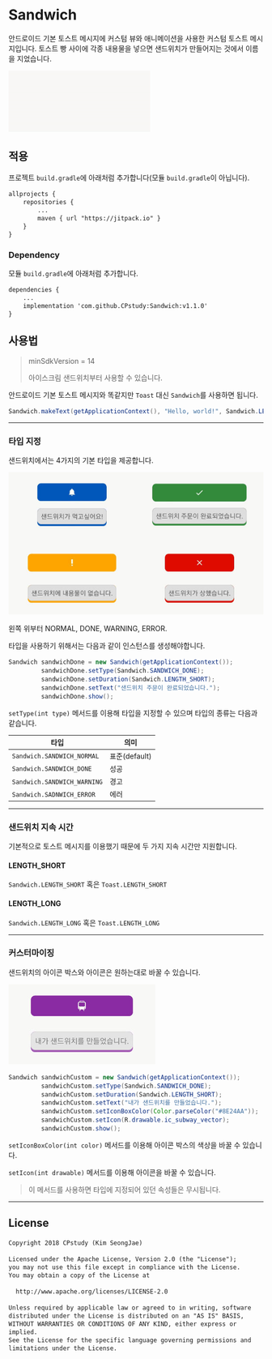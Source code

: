 # Sandwich

안드로이드 기본 토스트 메시지에 커스텀 뷰와 애니메이션을 사용한 커스텀 토스트 메시지입니다. 토스트 빵 사이에 각종 내용물을 넣으면 샌드위치가 만들어지는 것에서 이름을 지었습니다.

![](https://github.com/CPstudy/Sandwich/blob/master/images/preview.gif)

## 적용

프로젝트 `build.gradle`에 아래처럼 추가합니다(모듈 `build.gradle`이 아닙니다).

```
allprojects {
    repositories {
        ...
        maven { url "https://jitpack.io" }
    }
}
```

### Dependency

모듈 `build.gradle`에 아래처럼 추가합니다.

```
dependencies {
    ...
    implementation 'com.github.CPstudy:Sandwich:v1.1.0'
}
```

## 사용법

> minSdkVersion = 14
>
> 아이스크림 샌드위치부터 사용할 수 있습니다.

안드로이드 기본 토스트 메시지와 똑같지만 `Toast` 대신 `Sandwich`를 사용하면 됩니다.

```java
Sandwich.makeText(getApplicationContext(), "Hello, world!", Sandwich.LENGTH_SHORT).show();
```

------

### 타입 지정

샌드위치에서는 4가지의 기본 타입을 제공합니다.

![](https://github.com/CPstudy/Sandwich/blob/master/images/preview2.jpg)

왼쪽 위부터 NORMAL, DONE, WARNING, ERROR.



타입을 사용하기 위해서는 다음과 같이 인스턴스를 생성해야합니다.

```java
Sandwich sandwichDone = new Sandwich(getApplicationContext());
         sandwichDone.setType(Sandwich.SANDWICH_DONE);
         sandwichDone.setDuration(Sandwich.LENGTH_SHORT);
         sandwichDone.setText("샌드위치 주문이 완료되었습니다.");
         sandwichDone.show();
```

`setType(int type)` 메서드를 이용해 타입을 지정할 수 있으며 타입의 종류는 다음과 같습니다.

| 타입                        | 의미          |
| --------------------------- | ------------- |
| `Sandwich.SANDWICH_NORMAL`  | 표준(default) |
| `Sandwich.SANDWICH_DONE`    | 성공          |
| `Sandwich.SANDWICH_WARNING` | 경고          |
| `Sandwich.SADNWICH_ERROR`   | 에러          |

------

### 샌드위치 지속 시간

기본적으로 토스트 메시지를 이용했기 때문에 두 가지 지속 시간만 지원합니다.

#### LENGTH_SHORT

`Sandwich.LENGTH_SHORT` 혹은 `Toast.LENGTH_SHORT`

#### LENGTH_LONG

`Sandwich.LENGTH_LONG` 혹은 `Toast.LENGTH_LONG`

------

### 커스터마이징

샌드위치의 아이콘 박스와 아이콘은 원하는대로 바꿀 수 있습니다.

![](https://github.com/CPstudy/Sandwich/blob/master/images/preview3.jpg)

```java
Sandwich sandwichCustom = new Sandwich(getApplicationContext());
         sandwichCustom.setType(Sandwich.SANDWICH_DONE);
         sandwichCustom.setDuration(Sandwich.LENGTH_SHORT);
         sandwichCustom.setText("내가 샌드위치를 만들었습니다.");
         sandwichCustom.setIconBoxColor(Color.parseColor("#8E24AA"));
         sandwichCustom.setIcon(R.drawable.ic_subway_vector);
         sandwichCustom.show();
```

`setIconBoxColor(int color)` 메서드를 이용해 아이콘 박스의 색상을 바꿀 수 있습니다.

`setIcon(int drawable)` 메서드를 이용해 아이콘을 바꿀 수 있습니다.

> 이 메서드를 사용하면 타입에 지정되어 있던 속성들은 무시됩니다.

------

## License

```
Copyright 2018 CPstudy (Kim SeongJae)

Licensed under the Apache License, Version 2.0 (the "License");
you may not use this file except in compliance with the License.
You may obtain a copy of the License at

  http://www.apache.org/licenses/LICENSE-2.0

Unless required by applicable law or agreed to in writing, software
distributed under the License is distributed on an "AS IS" BASIS,
WITHOUT WARRANTIES OR CONDITIONS OF ANY KIND, either express or implied.
See the License for the specific language governing permissions and
limitations under the License.
```

